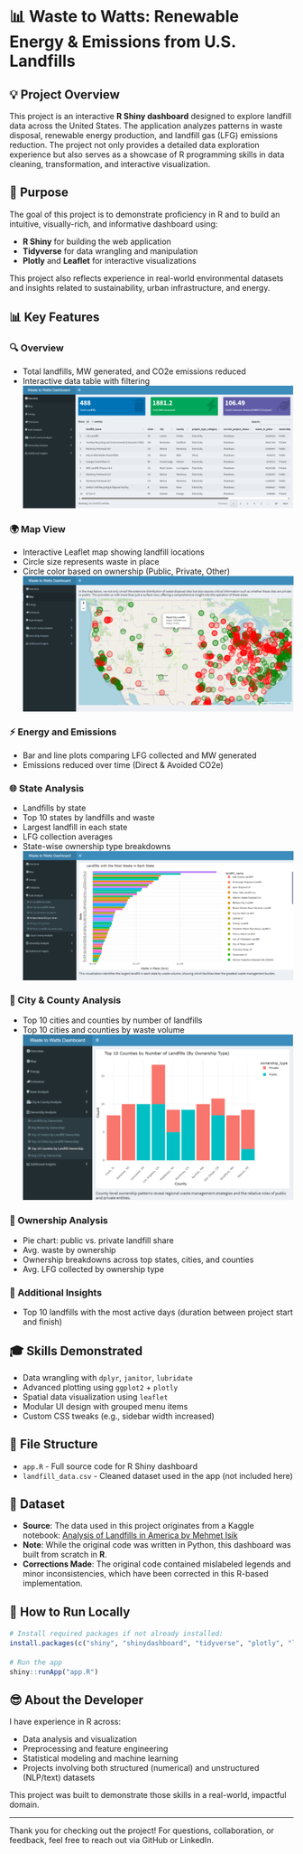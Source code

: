 # 📊 Waste to Watts: Renewable Energy & Emissions from U.S. Landfills

## 💡 Project Overview

This project is an interactive **R Shiny dashboard** designed to explore landfill data across the United States. The application analyzes patterns in waste disposal, renewable energy production, and landfill gas (LFG) emissions reduction. The project not only provides a detailed data exploration experience but also serves as a showcase of R programming skills in data cleaning, transformation, and interactive visualization.

## 🚀 Purpose

The goal of this project is to demonstrate proficiency in R and to build an intuitive, visually-rich, and informative dashboard using:

- **R Shiny** for building the web application
- **Tidyverse** for data wrangling and manipulation
- **Plotly** and **Leaflet** for interactive visualizations

This project also reflects experience in real-world environmental datasets and insights related to sustainability, urban infrastructure, and energy.

## 📊 Key Features

### 🔍 Overview

- Total landfills, MW generated, and CO2e emissions reduced
- Interactive data table with filtering
  ![Overview](images/overview.png)

### 🌍 Map View

- Interactive Leaflet map showing landfill locations
- Circle size represents waste in place
- Circle color based on ownership (Public, Private, Other)
  ![Map](images/map.png)

### ⚡ Energy and Emissions

- Bar and line plots comparing LFG collected and MW generated
- Emissions reduced over time (Direct & Avoided CO2e)

### 🌐 State Analysis

- Landfills by state
- Top 10 states by landfills and waste
- Largest landfill in each state
- LFG collection averages
- State-wise ownership type breakdowns
  ![Map](images/largest_landfill_state.png)

### 🌆 City & County Analysis

- Top 10 cities and counties by number of landfills
- Top 10 cities and counties by waste volume
  ![Map](images/counties_landfill_ownership.png)

### 🏢 Ownership Analysis

- Pie chart: public vs. private landfill share
- Avg. waste by ownership
- Ownership breakdowns across top states, cities, and counties
- Avg. LFG collected by ownership type

### 🔬 Additional Insights

- Top 10 landfills with the most active days (duration between project start and finish)

## 🎓 Skills Demonstrated

- Data wrangling with `dplyr`, `janitor`, `lubridate`
- Advanced plotting using `ggplot2` + `plotly`
- Spatial data visualization using `leaflet`
- Modular UI design with grouped menu items
- Custom CSS tweaks (e.g., sidebar width increased)

## 📂 File Structure

- `app.R` - Full source code for R Shiny dashboard
- `landfill_data.csv` - Cleaned dataset used in the app (not included here)

## 🔹 Dataset

- **Source**: The data used in this project originates from a Kaggle notebook:
  [Analysis of Landfills in America by Mehmet Isik](https://www.kaggle.com/code/mehmetisik/analysis-of-landfills-in-america/notebook)
- **Note**: While the original code was written in Python, this dashboard was built from scratch in **R**.
- **Corrections Made**: The original code contained mislabeled legends and minor inconsistencies, which have been corrected in this R-based implementation.

## 🚜 How to Run Locally

```r
# Install required packages if not already installed:
install.packages(c("shiny", "shinydashboard", "tidyverse", "plotly", "leaflet", "DT", "lubridate", "janitor"))

# Run the app
shiny::runApp("app.R")
```

## 😎 About the Developer

I have experience in R across:

- Data analysis and visualization
- Preprocessing and feature engineering
- Statistical modeling and machine learning
- Projects involving both structured (numerical) and unstructured (NLP/text) datasets

This project was built to demonstrate those skills in a real-world, impactful domain.

---

Thank you for checking out the project!
For questions, collaboration, or feedback, feel free to reach out via GitHub or LinkedIn.
